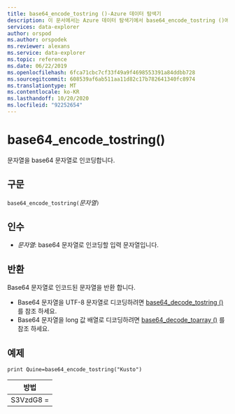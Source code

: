 ```yaml
---
title: base64_encode_tostring ()-Azure 데이터 탐색기
description: 이 문서에서는 Azure 데이터 탐색기에서 base64_encode_tostring ()에 대해 설명 합니다.
services: data-explorer
author: orspod
ms.author: orspodek
ms.reviewer: alexans
ms.service: data-explorer
ms.topic: reference
ms.date: 06/22/2019
ms.openlocfilehash: 6fca71cbc7cf33f49a9f4698553391a84ddbb728
ms.sourcegitcommit: 608539af6ab511aa11d82c17b782641340fc8974
ms.translationtype: MT
ms.contentlocale: ko-KR
ms.lasthandoff: 10/20/2020
ms.locfileid: "92252654"
---
```

# <a name="base64_encode_tostring"></a>base64_encode_tostring()

문자열을 base64 문자열로 인코딩합니다.

## <a name="syntax"></a>구문

`base64_encode_tostring(`*문자열*`)`

## <a name="arguments"></a>인수

* *문자열*: base64 문자열로 인코딩할 입력 문자열입니다.

## <a name="returns"></a>반환

Base64 문자열로 인코드된 문자열을 반환 합니다.

* Base64 문자열을 UTF-8 문자열로 디코딩하려면 [base64_decode_tostring ()](base64_decode_tostringfunction.md) 를 참조 하세요.
* Base64 문자열을 long 값 배열로 디코딩하려면 [base64_decode_toarray ()](base64_decode_toarrayfunction.md) 를 참조 하세요.


## <a name="example"></a>예제

<!-- csl: https://help.kusto.windows.net:443/Samples -->
```kusto
print Quine=base64_encode_tostring("Kusto")
```

|방법   |
|--------|
|S3VzdG8 =|

